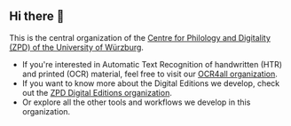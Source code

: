 ## Hi there 👋

This is the central organization of the [Centre for Philology and Digitality (ZPD) of the University of Würzburg](https://www.uni-wuerzburg.de/zpd/).

- If you're interested in Automatic Text Recognition of handwritten (HTR) and printed (OCR) material, feel free to visit our [OCR4all organization](https://github.com/ocr4all/).
- If you want to know more about the Digital Editions we develop, check out the [ZPD Digital Editions organization](https://github.com/zpd-digital-editions).
- Or explore all the other tools and workflows we develop in this organization.
